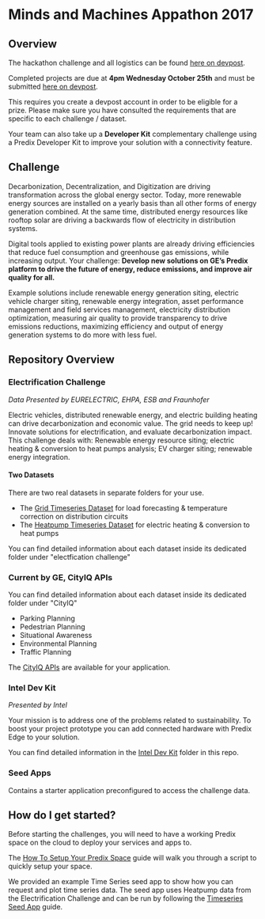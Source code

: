 # Minds and Machines Appathon 2017

## Overview
The hackathon challenge and all logistics can be found [here on devpost](https://mmsf17.devpost.com/).

Completed projects are due at **4pm Wednesday October 25th** and must be submitted [here on devpost](https://mmsf17.devpost.com/submissions).

This requires you create a devpost account in order to be eligible for a prize. Please make sure you have consulted the requirements that are specific to each challenge / dataset.

Your team can also take up a **Developer Kit** complementary challenge using a Predix Developer Kit to improve your solution with a connectivity feature.

## Challenge
Decarbonization, Decentralization, and Digitization are driving transformation across the global energy sector.  Today, more renewable energy sources are installed on a yearly basis than all other forms of energy generation combined.  At the same time, distributed energy resources like rooftop solar are driving a backwards flow of electricity in distribution systems.

Digital tools applied to existing power plants are already driving efficiencies that reduce fuel consumption and greenhouse gas emissions, while increasing output.  Your challenge: **Develop new solutions on GE’s Predix platform to drive the future of energy, reduce emissions, and improve air quality for all.**

Example solutions include renewable energy generation siting, electric vehicle charger siting, renewable energy integration, asset performance management and field services management, electricity distribution optimization, measuring air quality to provide transparency to drive emissions reductions, maximizing efficiency and output of energy generation systems to do more with less fuel.


## Repository Overview

### Electrification Challenge
*Data Presented by EURELECTRIC, EHPA, ESB and Fraunhofer*

Electric vehicles, distributed renewable energy, and electric building heating can drive decarbonization and economic value.  The grid needs to keep up!  Innovate solutions for electrification, and evaluate decarbonization impact. This challenge deals with: Renewable energy resource siting; electric heating & conversion to heat pumps analysis; EV charger siting; renewable energy integration.

#### Two Datasets
There are two real datasets in separate folders for your use.
- The [Grid Timeseries Dataset](https://github.com/PredixDev/minds-machines-sf/tree/master/Electrification%20Challenge/Grid%20Timeseries%20Dataset) for load forecasting & temperature correction on distribution circuits
- The [Heatpump Timeseries Dataset](https://github.com/PredixDev/minds-machines-sf/tree/master/Electrification%20Challenge/Heatpump%20Timeseries%20Dataset) for electric heating & conversion to heat pumps

You can find detailed information about each dataset inside its dedicated folder under "electfication challenge"

### Current by GE, CityIQ APIs

You can find detailed information about each dataset inside its dedicated folder under "CityIQ"

- Parking Planning
- Pedestrian Planning
- Situational Awareness
- Environmental Planning
- Traffic Planning

The [CityIQ APIs](https://developer.currentbyge.com/cityiq) are available for your application.

### Intel Dev Kit

*Presented by Intel*

Your mission is to address one of the problems related to sustainability. To boost your project prototype you can add connected hardware with Predix Edge to your solution.

You can find detailed information in the [Intel Dev Kit](https://github.com/PredixDev/minds-machines-sf/tree/master/Intel%20Dev%20Kit) folder in this repo.

### Seed Apps
Contains a starter application preconfigured to access the challenge data.

## How do I get started?
Before starting the challenges, you will need to have a working Predix space on the cloud to deploy your services and apps to.

The [How To Setup Your Predix Space](https://github.com/PredixDev/minds-machines-sf/blob/master/How%20To%20Setup%20Your%20Predix%20Space.md) guide will walk you through a script to quickly setup your space.

We provided an example Time Series seed app to show how you can request and plot time series data. The seed app uses Heatpump data from the Electrification Challenge and can be run by following the [Timeseries Seed App](https://github.com/PredixDev/minds-machines-sf/tree/master/Seed%20Apps/timeseries_seed_app) guide.
